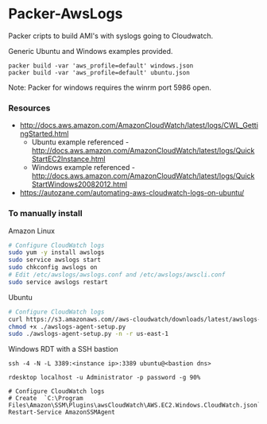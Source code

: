 # Packer-AwsLogs

Packer cripts to build AMI's with syslogs going to Cloudwatch.

Generic Ubuntu and Windows examples provided.
```
packer build -var 'aws_profile=default' windows.json
packer build -var 'aws_profile=default' ubuntu.json
```

Note: Packer for windows requires the winrm port 5986 open.

### Resources
* http://docs.aws.amazon.com/AmazonCloudWatch/latest/logs/CWL_GettingStarted.html
  * Ubuntu example referenced - http://docs.aws.amazon.com/AmazonCloudWatch/latest/logs/QuickStartEC2Instance.html
  * Windows example referenced - http://docs.aws.amazon.com/AmazonCloudWatch/latest/logs/QuickStartWindows20082012.html
* https://autozane.com/automating-aws-cloudwatch-logs-on-ubuntu/

### To manually install

Amazon Linux
```bash
# Configure CloudWatch logs
sudo yum -y install awslogs
sudo service awslogs start
sudo chkconfig awslogs on
# Edit /etc/awslogs/awslogs.conf and /etc/awslogs/awscli.conf
sudo service awslogs restart
```
Ubuntu
```bash
# Configure CloudWatch logs
curl https://s3.amazonaws.com//aws-cloudwatch/downloads/latest/awslogs-agent-setup.py -O
chmod +x ./awslogs-agent-setup.py
sudo ./awslogs-agent-setup.py -n -r us-east-1
```
Windows
RDT with a SSH bastion
```
ssh -4 -N -L 3389:<instance ip>:3389 ubuntu@<bastion dns>

rdesktop localhost -u Administrator -p password -g 90%
```
```shell
# Configure CloudWatch logs
# Create  `C:\Program Files\Amazon\SSM\Plugins\awsCloudWatch\AWS.EC2.Windows.CloudWatch.json`
Restart-Service AmazonSSMAgent
```
